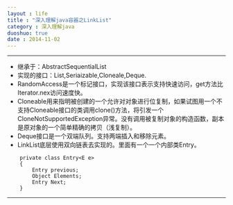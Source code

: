 ```yaml
---
layout : life
title : "深入理解java容器之LinkList"
category : 深入理解java
duoshuo: true
date : 2014-11-02
---
```


------
* 继承于：AbstractSequentialList<E>
* 实现的接口：List,Seriaizable,Cloneale,Deque<E>.
 * RandomAccess是一个标记接口，实现该接口表示支持快速访问，get方法比Iterator.nex访问速度快。
  * Cloneable用来指明被创建的一个允许对对象进行位复制，如果试图用一个不支持Cloneable接口的类调用clone()方法，将引发一个CloneNotSupportedException异常。没有调用被复制对象的构造函数，副本是原对象的一个简单精确的拷贝（浅复制）。
   * Deque接口是一个双端队列。支持两端插入和移除元素。
* LinkList底层使用双向链表去实现的。里面有一个一个内部类Entry。
``` 
    private class Entry<E e>
    {
        Entry previous;
        Object Elements;
        Entry Next;
    }
```
------
